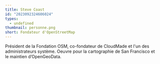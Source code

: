 ```yaml
---
title: Steve Coast
id: "2023092324606024"
types:
  - undefined
thumbnail: personne.png
short: Fondateur d'OpenStreetMap
---
```


Président de la Fondation OSM, co-fondateur de CloudMade et l'un des administrateurs système. Oeuvre pour la cartographie de San Francisco et le maintien d’OpenGeoData.